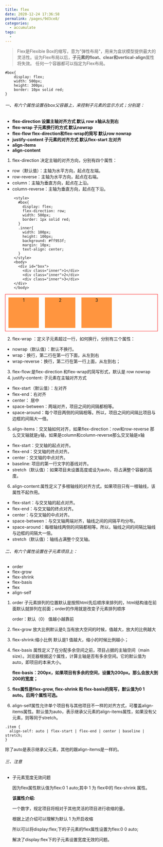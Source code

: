 ```yaml
---
title: flex
date: 2020-12-24 17:36:58
permalink: /pages/9d3ce8/
categories:
  - accumulate
tags:
  - 
---
```

> Flex是Flexible Box的缩写，意为"弹性布局"，用来为盒状模型提供最大的灵活性。设为Flex布局以后，**子元素的float、clear和vertical-align**属性将失效。
任何一个容器都可以指定为Flex布局。

```
#box{
    display: flex;
    width: 500px;
    height: 300px;
    border: 10px solid red;
}
```
###### 一、有六个属性设置在box父容器上，来控制子元素的显示方式；分别是：
- **flex-direction    设置主轴对齐方式  默认 row  x轴从左到右**
- **flex-wrap   子元素换行的方式  默认nowrap**
- **flex-flow   flex-direction和flex-wrap的简写 默认row nowrap**
- **justify-content  子元素的对齐方式  默认flex-start  左对齐**
- **align-items** 
- **align-content**
1. flex-direction 决定主轴的对齐方向，分别有四个属性：
- row（默认值）：主轴为水平方向，起点在左端。
- row-reverse：主轴为水平方向，起点在右端。
- column：主轴为垂直方向，起点在上沿。
- column-reverse：主轴为垂直方向，起点在下沿。

```
    <style>
      #box{
        display: flex;
        flex-direction: row;
        width: 500px;
        border: 1px solid red;
      }
      .inner{
        width: 100px;
        height: 100px;
        background: #ff953f;
        margin: 10px;
        text-align: center;
      }
    </style>
    <body>
      <div id="box">
        <div class="inner">1</div>
        <div class="inner">2</div>
        <div class="inner">3</div>
    </div>
    </body>
```


<html>
    <div id="box" style='display: flex;
        flex-direction: row;
        width: 500px;
        border: 1px solid red;'>
        <div class="inner" style='width: 100px;
        height: 100px;
        background: #ff953f;text-align: center;
        margin: 10px;'>1</div>
        <div class="inner" style='width: 100px;
        height: 100px;text-align: center;
        background: #ff953f;
        margin: 10px;'>2</div>
        <div class="inner" style='width: 100px;
        height: 100px;text-align: center;
        background: #ff953f;
        margin: 10px;'>3</div>
    </div>
</html>

2. flex-wrap ：定义子元素超过一行，如何换行，分别有三个属性：
- nowrap（默认值）：默认不换行。 
- wrap：换行，第二行在第一行下面，从左到右
- wrap-reverse：换行，第二行在第一行上面，从左到右；
3. flex-flow:是flex-direction 和flex-wrap的简写形式，默认是 row  nowrap
4. justify-content:  子元素在主轴对齐方式
- flex-start（默认值）：左对齐
- flex-end：右对齐
- center： 居中
- space-between：两端对齐，项目之间的间隔都相等。
- space-around：每个项目两侧的间隔相等。所以，项目之间的间隔比项目与边框的间隔大一倍。
5. align-items：交叉轴如何对齐，如果flex-direction：row和row-reverse  那么交叉轴就是y轴，如果是column和column-reverse那么交叉轴是x轴
- flex-start：交叉轴的起点对齐。
- flex-end：交叉轴的终点对齐。
- center：交叉轴的中点对齐。
- baseline: 项目的第一行文字的基线对齐。
- stretch（默认值）：如果项目未设置高度或设为auto，将占满整个容器的高度。
6. align-content:属性定义了多根轴线的对齐方式。如果项目只有一根轴线，该属性不起作用。
- flex-start：与交叉轴的起点对齐。
- flex-end：与交叉轴的终点对齐。
- center：与交叉轴的中点对齐。
- space-between：与交叉轴两端对齐，轴线之间的间隔平均分布。
- space-around：每根轴线两侧的间隔都相等。所以，轴线之间的间隔比轴线与边框的间隔大一倍。
- stretch（默认值）：轴线占满整个交叉轴。
###### 二、有六个属性设置在子元素项目上：
- order
- flex-grow
- flex-shrink
- flex-basis
- flex
- align-self
1. order  子元素排列的位置默认是按照html先后顺序来排列的，html结构谁在前面默认就排列在前面；order的作用就是改变子元素排列顺序

    order：默认（0） 值越小越靠前
2. flex-grow  放大比例默认是0,当有放大空间的时候，值越大，放大的比例越大
3. flex-shrink:缩小比例  默认是1  值越大，缩小的时候比例越小；
4. flex-basis  属性定义了在分配多余空间之前，项目占据的主轴空间（main size）。浏览器根据这个属性，计算主轴是否有多余空间。它的默认值为auto，即项目的本来大小。

    **flex-basis：200px，如果项目有多余的空间，设置为200px。那么会放大到200的宽度；**
5. **flex属性是flex-grow, flex-shrink 和 flex-basis的简写，默认值为0 1 auto。后两个属性可选。**
6. align-self属性允许单个项目有与其他项目不一样的对齐方式，可覆盖align-items属性。默认值为auto，表示继承父元素的align-items属性，如果没有父元素，则等同于stretch。

```
.item {
  align-self: auto | flex-start | flex-end | center | baseline | stretch;
}
```
除了auto是表示继承父元素，其他的跟align-items是一样的。

###### 三、注意
- 子元素宽度无效问题

    因为flex属性默认值为flex:0 1 auto;其中 1 为 flex中的 flex-shrink 属性。

    **该属性介绍:**

    一个数字，规定项目将相对于其他灵活的项目进行收缩的量。

    根据上述介绍可以理解为默认 1 为开启收缩

    所以可以将display:flex;下的子元素的flex属性设置为flex:0 0 auto;

    解决了display:flex下的子元素设置宽度无效的问题。
